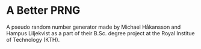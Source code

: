 # A Better PRNG

A pseudo random number generator made by Michael Håkansson and Hampus Liljekvist as
a part of their B.Sc. degree project at the Royal Institue of Technology (KTH).
